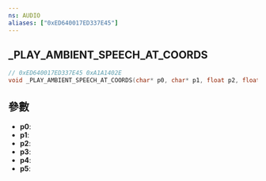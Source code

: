 ```yaml
---
ns: AUDIO
aliases: ["0xED640017ED337E45"]
---
```

## _PLAY_AMBIENT_SPEECH_AT_COORDS

```c
// 0xED640017ED337E45 0xA1A1402E
void _PLAY_AMBIENT_SPEECH_AT_COORDS(char* p0, char* p1, float p2, float p3, float p4, char* p5);
```


## 參數
* **p0**: 
* **p1**: 
* **p2**: 
* **p3**: 
* **p4**: 
* **p5**: 

